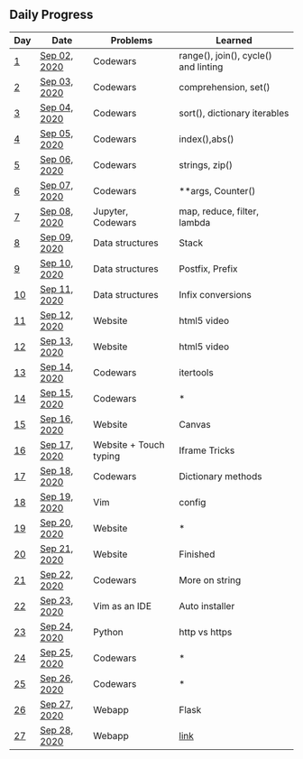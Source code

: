 ## Daily Progress 
| Day | Date | Problems | Learned |
| --- | --- | --- | --- |
| [1](https://github.com/gauthamp10/100DaysOfCode/tree/master/001) | [Sep 02, 2020](https://github.com/gauthamp10/100DaysOfCode/blob/master/001/README.md) | Codewars | range(), join(), cycle() and linting |
| [2](https://github.com/gauthamp10/100DaysOfCode/tree/master/002) | [Sep 03, 2020](https://github.com/gauthamp10/100DaysOfCode/blob/master/002/README.md) | Codewars | comprehension, set() |
| [3](https://github.com/gauthamp10/100DaysOfCode/tree/master/003) | [Sep 04, 2020](https://github.com/gauthamp10/100DaysOfCode/blob/master/003/README.md) | Codewars | sort(), dictionary iterables |
| [4](https://github.com/gauthamp10/100DaysOfCode/tree/master/004) | [Sep 05, 2020](https://github.com/gauthamp10/100DaysOfCode/blob/master/004/README.md) | Codewars | index(),abs() |
| [5](https://github.com/gauthamp10/100DaysOfCode/tree/master/005) | [Sep 06, 2020](https://github.com/gauthamp10/100DaysOfCode/blob/master/005/README.md) | Codewars | strings, zip() |
| [6](https://github.com/gauthamp10/100DaysOfCode/tree/master/006) | [Sep 07, 2020](https://github.com/gauthamp10/100DaysOfCode/blob/master/006/README.md) | Codewars | **args, Counter() |
| [7](https://github.com/gauthamp10/100DaysOfCode/tree/master/007) | [Sep 08, 2020](https://github.com/gauthamp10/100DaysOfCode/blob/master/007/README.md) | Jupyter, Codewars | map, reduce, filter, lambda |
| [8](https://github.com/gauthamp10/100DaysOfCode/tree/master/008) | [Sep 09, 2020](https://github.com/gauthamp10/100DaysOfCode/blob/master/008/README.md) | Data structures | Stack |
| [9](https://github.com/gauthamp10/100DaysOfCode/tree/master/009) | [Sep 10, 2020](https://github.com/gauthamp10/100DaysOfCode/blob/master/009/README.md) | Data structures |  Postfix, Prefix |
| [10](https://github.com/gauthamp10/100DaysOfCode/tree/master/010) | [Sep 11, 2020](https://github.com/gauthamp10/100DaysOfCode/blob/master/010/README.md) | Data structures |  Infix conversions |
| [11](https://github.com/gauthamp10/100DaysOfCode/tree/master/011) | [Sep 12, 2020](https://github.com/gauthamp10/100DaysOfCode/blob/master/011/README.md) | Website |  html5 video |
| [12](https://github.com/gauthamp10/100DaysOfCode/tree/master/012) | [Sep 13, 2020](https://github.com/gauthamp10/100DaysOfCode/blob/master/012/README.md) | Website |  html5 video |
| [13](https://github.com/gauthamp10/100DaysOfCode/tree/master/013) | [Sep 14, 2020](https://github.com/gauthamp10/100DaysOfCode/blob/master/013/README.md) | Codewars |  itertools |
| [14](https://github.com/gauthamp10/100DaysOfCode/tree/master/014) | [Sep 15, 2020](https://github.com/gauthamp10/100DaysOfCode/blob/master/014/README.md) | Codewars | * |
| [15](https://github.com/gauthamp10/100DaysOfCode/tree/master/015) | [Sep 16, 2020](https://github.com/gauthamp10/100DaysOfCode/blob/master/015/README.md) | Website | Canvas |
| [16](https://github.com/gauthamp10/100DaysOfCode/tree/master/016) | [Sep 17, 2020](https://github.com/gauthamp10/100DaysOfCode/blob/master/016/README.md) | Website + Touch typing | Iframe Tricks |
| [17](https://github.com/gauthamp10/100DaysOfCode/tree/master/017) | [Sep 18, 2020](https://github.com/gauthamp10/100DaysOfCode/blob/master/017/README.md) | Codewars | Dictionary methods |
| [18](https://github.com/gauthamp10/100DaysOfCode/tree/master/018) | [Sep 19, 2020](https://github.com/gauthamp10/100DaysOfCode/blob/master/018/README.md) | Vim | config |
| [19](https://github.com/gauthamp10/100DaysOfCode/tree/master/019) | [Sep 20, 2020](https://github.com/gauthamp10/100DaysOfCode/blob/master/019/README.md) | Website | * |
| [20](https://github.com/gauthamp10/100DaysOfCode/tree/master/020) | [Sep 21, 2020](https://github.com/gauthamp10/100DaysOfCode/blob/master/020/README.md) | Website | Finished |
| [21](https://github.com/gauthamp10/100DaysOfCode/tree/master/021) | [Sep 22, 2020](https://github.com/gauthamp10/100DaysOfCode/blob/master/021/README.md) | Codewars | More on string |
| [22](https://github.com/gauthamp10/100DaysOfCode/tree/master/022) | [Sep 23, 2020](https://github.com/gauthamp10/100DaysOfCode/blob/master/022/README.md) | Vim as an IDE | Auto installer |
| [23](https://github.com/gauthamp10/100DaysOfCode/tree/master/023) | [Sep 24, 2020](https://github.com/gauthamp10/100DaysOfCode/blob/master/023/README.md) | Python | http vs https |
| [24](https://github.com/gauthamp10/100DaysOfCode/tree/master/024) | [Sep 25, 2020](https://github.com/gauthamp10/100DaysOfCode/blob/master/024/README.md) | Codewars | * |
| [25](https://github.com/gauthamp10/100DaysOfCode/tree/master/025) | [Sep 26, 2020](https://github.com/gauthamp10/100DaysOfCode/blob/master/025/README.md) | Codewars | * |
| [26](https://github.com/gauthamp10/100DaysOfCode/tree/master/026) | [Sep 27, 2020](https://github.com/gauthamp10/100DaysOfCode/blob/master/026/README.md) | Webapp | Flask |
| [27](https://github.com/gauthamp10/100DaysOfCode/tree/master/027) | [Sep 28, 2020](https://github.com/gauthamp10/100DaysOfCode/blob/master/027/README.md) | Webapp | [link](https://zoomloom.herokuapp.com) |
